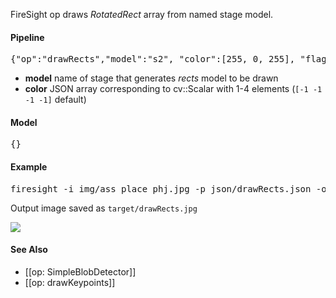 FireSight op draws _RotatedRect_ array from named stage model.  

#### Pipeline
<pre>{"op":"drawRects","model":"s2", "color":[255, 0, 255], "flags":5}</pre>
* **model** name of stage that generates _rects_ model to be drawn
* **color** JSON array corresponding to cv::Scalar with 1-4 elements (`[-1 -1 -1 -1]` default)

#### Model
<pre>{}</pre>

#### Example
<pre>firesight -i img/ass_place_phj.jpg -p json/drawRects.json -o target/drawRects.jpg</pre>
Output image saved as `target/drawRects.jpg`

<img src="https://github.com/firepick1/FireSight/blob/master/img/drawRects.jpg?raw=true">

#### See Also
* [[op: SimpleBlobDetector]]
* [[op: drawKeypoints]]